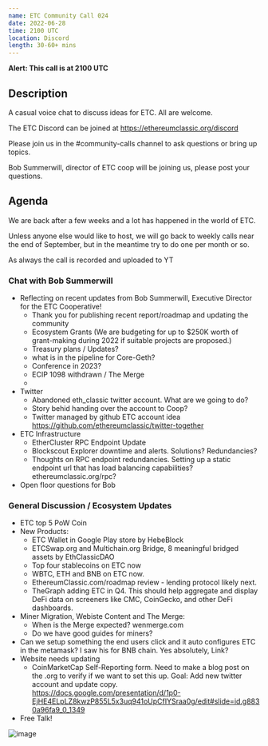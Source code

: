 ```yaml
---
name: ETC Community Call 024
date: 2022-06-28
time: 2100 UTC
location: Discord
length: 30-60+ mins
---
```


**Alert: This call is at 2100 UTC**

## Description

A casual voice chat to discuss ideas for ETC. All are welcome.

The ETC Discord can be joined at https://ethereumclassic.org/discord

Please join us in the #community-calls channel to ask questions or bring up topics.

Bob Summerwill, director of ETC coop will be joining us, please post your questions.

## Agenda

We are back after a few weeks and a lot has happened in the world of ETC.

Unless anyone else would like to host, we will go back to weekly calls near the end of September, but in the meantime try to do one per month or so. 

As always the call is recorded and uploaded to YT

### Chat with Bob Summerwill

- Reflecting on recent updates from Bob Summerwill, Executive Director for the ETC Cooperative!
  - Thank you for publishing recent report/roadmap and updating the community
  - Ecosystem Grants (We are budgeting for up to $250K worth of grant-making during 2022 if suitable projects are proposed.)
  - Treasury plans / Updates?
  - what is in the pipeline for Core-Geth?
  - Conference in 2023?
  - ECIP 1098 withdrawn / The Merge
  - 
- Twitter
  - Abandoned eth_classic twitter account. What are we going to do?
  - Story behid handing over the account to Coop?
  - Twitter managed by github ETC account idea https://github.com/ethereumclassic/twitter-together
- ETC Infrastructure
  - EtherCluster RPC Endpoint Update
  - Blockscout Explorer downtime and alerts. Solutions? Redundancies?
  - Thoughts on RPC endpoint redundancies. Setting up a static endpoint url that has load balancing capabilities? ethereumclassic.org/rpc?
- Open floor questions for Bob

### General Discussion / Ecosystem Updates

- ETC top 5 PoW Coin
- New Products:
  - ETC Wallet in Google Play store by HebeBlock
  - ETCSwap.org and Multichain.org Bridge, 8 meaningful bridged assets by EthClassicDAO
  - Top four stablecoins on ETC now
  - WBTC, ETH and BNB on ETC now.
  - EthereumClassic.com/roadmap review - lending protocol likely next.
  - TheGraph adding ETC in Q4. This should help aggregate and display DeFi data on screeners like CMC, CoinGecko, and other DeFi dashboards.
- Miner Migration, Webiste Content and The Merge:
  - When is the Merge expected? wenmerge.com
  - Do we have good guides for miners?
- Can we setup something the end users click and it auto configures ETC in the metamask? I saw his for BNB chain. Yes absolutely, Link?
- Website needs updating
  - CoinMarketCap Self-Reporting form. Need to make a blog post on the .org to verify if we want to set this up. Goal: Add new twitter account and update copy. https://docs.google.com/presentation/d/1p0-EjHE4ELpLZ8kwzP855L5x3uq941oUpCfIYSraa0g/edit#slide=id.g8830a96fa9_0_1349
- Free Talk!

![image](https://user-images.githubusercontent.com/1696942/175768079-531960f0-b2a7-4a2e-974d-73f142ea8b24.png)
